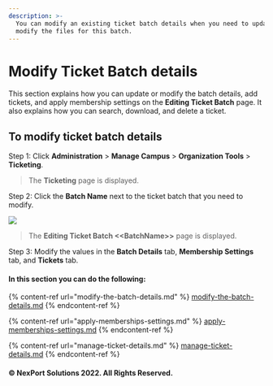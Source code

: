 ```yaml
---
description: >-
  You can modify an existing ticket batch details when you need to update or
  modify the files for this batch.
---
```


# Modify Ticket Batch details

This section explains how you can update or modify the batch details, add tickets, and apply membership settings on the **Editing Ticket Batch** page. It also explains how you can search, download, and delete a ticket.

## **To modify ticket batch details**

Step 1:  Click **Administration** > **Manage Campus** > **Organization Tools** > **Ticketing**.

> The **Ticketing** page is displayed.

Step 2:  Click the **Batch Name** next to the ticket batch that you need to modify.

![](https://www.nexportcampus.com/Content/Guides/aweb/Content/Resources/Images/OT\_Ticketing/Edit\_Ticketing\_Link\_550x129.png)

> The **Editing Ticket Batch <\<BatchName>>** page is displayed.

Step 3:  Modify the values in the **Batch Details** tab, **Membership Settings** tab, and **Tickets** tab.

#### In this section you can do the following:

{% content-ref url="modify-the-batch-details.md" %}
[modify-the-batch-details.md](modify-the-batch-details.md)
{% endcontent-ref %}

{% content-ref url="apply-memberships-settings.md" %}
[apply-memberships-settings.md](apply-memberships-settings.md)
{% endcontent-ref %}

{% content-ref url="manage-ticket-details.md" %}
[manage-ticket-details.md](manage-ticket-details.md)
{% endcontent-ref %}

#### © NexPort Solutions 2022. All Rights Reserved.
